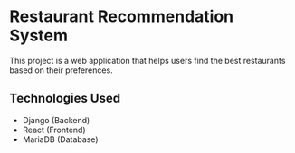 # Restaurant Recommendation System

This project is a web application that helps users find the best restaurants based on their preferences.

## Technologies Used
- Django (Backend)
- React (Frontend)
- MariaDB (Database)
